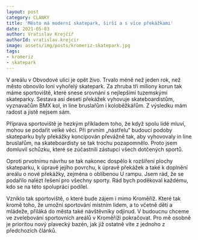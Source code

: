 ```yaml
---
layout: post
category: CLANKY
title: 'Město má moderní skatepark, širší a s více překážkami'
date: 2021-05-03
author: Vratislav Krejčíř
authorId: vratislav.krejcir
image: assets/img/posts/kromeriz-skatepark.jpg
tags: 
- kromeriz
- skatepark
---
```


V areálu v Obvodové ulici je opět živo. Trvalo méně než jeden rok, než město obnovilo loni vyhořelý skatepark. Za zhruba tři miliony korun tak máme sportoviště, které snese srovnání s nejlepšími tuzemskými skateparky. Sestava asi deseti překážek vyhovuje skateboardistům, vyznavačům BMX kol, in line bruslařům i koloběžkářům. Z výsledku mám radost a jistě nejsem sám.

Příprava sportoviště je hezkým příkladem toho, že když spolu lidé mluví, mohou se podařit velké věci. Při prvním „nástřelu“ budoucí podoby skateparku byly překážky koncipován převážně tak, aby vyhovovaly in line bruslařům, na skateboardisty se tak trochu pozapomnělo. Proto jsem domluvil schůzku, které se zúčastnili zástupci všech dotčených sportů.

Oproti prvotnímu návrhu se tak nakonec dospělo k rozšíření plochy skateparku, k úpravě jejího povrchu, k úpravě překážek a také k doplnění areálu o nové překážky, zejména o oblíbenou U rampu. Jsem rád, že se podařilo nalézt řešení pro všechny sporty. Rád bych poděkoval každému, kdo se na této spolupráci podílel.

Vzniklo tak sportoviště, o které bude zájem i mimo Kroměříž. Které tak kromě toho, že umožní sportování místním lidem, a to včetně dětí a mládeže, přiláká do města také návštěvníky odjinud. V budoucnu chceme ve zvelebování sportovních areálů v Kroměříži pokračovat. Pro mě osobně je prioritou nový plavecký bazén, jak již ostatně víte z jednoho z předchozích článků.
